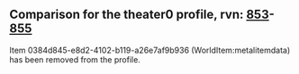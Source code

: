 ## Comparison for the theater0 profile, rvn: [853](https://github.com/PRO100KatYT/FortniteProfileRevisions/tree/main/profiles/theater0/853%20theater0.json)-[855](https://github.com/PRO100KatYT/FortniteProfileRevisions/tree/main/profiles/theater0/855%20theater0.json)

Item 0384d845-e8d2-4102-b119-a26e7af9b936 (WorldItem:metalitemdata) has been removed from the profile.
<br><br>
